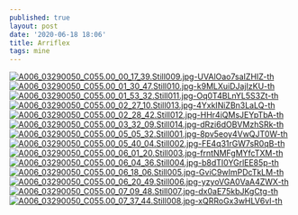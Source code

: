 ```yaml
---
published: true
layout: post
date: '2020-06-18 18:06'
title: Arriflex
tags: mine 
---
```

[![A006_03290050_C055.00_00_17_39.Still009.jpg-UVAlOao7saIZHIZ-th](https://images.weserv.nl/?url=https://i.imgur.com/SYhdNLWb.jpg)](https://images.weserv.nl/?url=https://i.imgur.com/SYhdNLW.jpg)
[![A006_03290050_C055.00_01_30_47.Still010.jpg-k9MLXuiDJajIzKU-th](https://images.weserv.nl/?url=https://i.imgur.com/YqCFXxLb.jpg)](https://images.weserv.nl/?url=https://i.imgur.com/YqCFXxL.jpg)
[![A006_03290050_C055.00_01_53_32.Still011.jpg-Oq0T4BLnYL5S3Zt-th](https://images.weserv.nl/?url=https://i.imgur.com/JkzfSlFb.jpg)](https://images.weserv.nl/?url=https://i.imgur.com/JkzfSlF.jpg)
[![A006_03290050_C055.00_02_27_10.Still013.jpg-4YxkINiZBn3LaLQ-th](https://images.weserv.nl/?url=https://i.imgur.com/0tVyhChb.jpg)](https://images.weserv.nl/?url=https://i.imgur.com/0tVyhCh.jpg)
[![A006_03290050_C055.00_02_28_42.Still012.jpg-HHr4iQMsJEYpTbA-th](https://images.weserv.nl/?url=https://i.imgur.com/3aKEUB9b.jpg)](https://images.weserv.nl/?url=https://i.imgur.com/3aKEUB9.jpg)
[![A006_03290050_C055.00_03_32_09.Still014.jpg-dRzi6dOBVMzhSRk-th](https://images.weserv.nl/?url=https://i.imgur.com/LQK0ysHb.jpg)](https://images.weserv.nl/?url=https://i.imgur.com/LQK0ysH.jpg)
[![A006_03290050_C055.00_05_05_32.Still001.jpg-8pv5eoy4VwQJT0W-th](https://images.weserv.nl/?url=https://i.imgur.com/OFEZtAcb.jpg)](https://images.weserv.nl/?url=https://i.imgur.com/OFEZtAc.jpg)
[![A006_03290050_C055.00_05_40_04.Still002.jpg-FE4q31rGW7sR0qB-th](https://images.weserv.nl/?url=https://i.imgur.com/yhZkRZpb.jpg)](https://images.weserv.nl/?url=https://i.imgur.com/yhZkRZp.jpg)
[![A006_03290050_C055.00_06_01_20.Still003.jpg-frntNMFgMYfcTXM-th](https://images.weserv.nl/?url=https://i.imgur.com/s2Gi799b.jpg)](https://images.weserv.nl/?url=https://i.imgur.com/s2Gi799.jpg)
[![A006_03290050_C055.00_06_04_36.Still004.jpg-b8dTI0YGrlEE85p-th](https://images.weserv.nl/?url=https://i.imgur.com/LG1Ngcxb.jpg)](https://images.weserv.nl/?url=https://i.imgur.com/LG1Ngcx.jpg)
[![A006_03290050_C055.00_06_18_06.Still005.jpg-GviC9wImPDcTkLM-th](https://images.weserv.nl/?url=https://i.imgur.com/m8bmpHtb.jpg)](https://images.weserv.nl/?url=https://i.imgur.com/m8bmpHt.jpg)
[![A006_03290050_C055.00_06_20_49.Still006.jpg-yzyoVGA0VaA4ZWX-th](https://images.weserv.nl/?url=https://i.imgur.com/N6YopvXb.jpg)](https://images.weserv.nl/?url=https://i.imgur.com/N6YopvX.jpg)
[![A006_03290050_C055.00_07_09_48.Still007.jpg-dx0aE75kbJKgCtg-th](https://images.weserv.nl/?url=https://i.imgur.com/OyGWFrRb.jpg)](https://images.weserv.nl/?url=https://i.imgur.com/OyGWFrR.jpg)
[![A006_03290050_C055.00_07_37_44.Still008.jpg-xQRRoGx3wHLV6vI-th](https://images.weserv.nl/?url=https://i.imgur.com/IAfqBvdb.jpg)](https://images.weserv.nl/?url=https://i.imgur.com/IAfqBvd.jpg)

